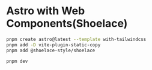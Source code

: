 # Astro with Web Components(Shoelace)

```sh
pnpm create astro@latest --template with-tailwindcss
pnpm add -D vite-plugin-static-copy
pnpm add @shoelace-style/shoelace
```

```sh
pnpm dev
```
